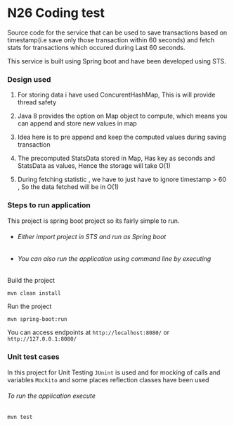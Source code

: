 # N26 Coding test
Source code for the service that can be used to save transactions based on timestamp(i.e save only those transaction within 60 seconds) and fetch stats for transactions which occured during Last 60 seconds.

This service is built using Spring boot and have been developed using STS.

### Design used

1. For storing data i have used ConcurentHashMap, This is will provide thread safety

2. Java 8 provides the option on Map object to compute, which means you can append and store new values in map

3. Idea here is to pre append and keep the computed values during saving transaction

4. The precomputed StatsData stored in Map, Has key as seconds and StatsData as values, Hence the storage will take O(1)

5. During fetching statistic , we have to just have to ignore timestamp > 60 , So the data fetched will be in O(1)


### Steps to run application

This project is spring boot project so its fairly simple to run. 

* ###### Either import project in STS and run as Spring boot

* ###### You can also run the application using command line by executing

Build the project

```
mvn clean install
```

Run the project

```
mvn spring-boot:run
```

You can access endpoints at `http://localhost:8080/` or `http://127.0.0.1:8080/`

### Unit test cases

In this project for Unit Testing `JUnint` is used and for mocking of calls and variables `Mockito` and some places reflection classes have been used 

###### To run the application execute

```java
mvn test
```
